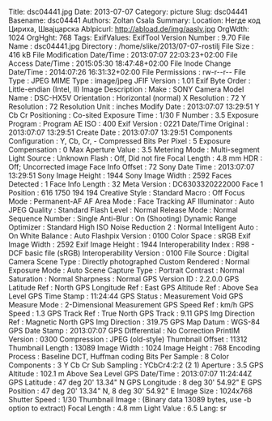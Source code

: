 Title: dsc04441.jpg
Date: 2013-07-07
Category: picture
Slug: dsc04441
Basename: dsc04441
Authors: Zoltan Csala
Summary:
Location: Негде код Цириха, Швајцарска
Ablpicurl: http://abload.de/img/aaslv.jpg
OrgWdth: 1024
OrgHght: 768
Tags:
ExifValues: ExifTool Version Number : 9.70
            File Name : dsc04441.jpg
            Directory : /home/slike/2013/07-07-rostilj
            File Size : 416 kB
            File Modification Date/Time : 2013:07:07 22:03:23+02:00
            File Access Date/Time : 2015:05:30 18:47:48+02:00
            File Inode Change Date/Time : 2014:07:26 16:31:32+02:00
            File Permissions : rw-r--r--
            File Type : JPEG
            MIME Type : image/jpeg
            JFIF Version : 1.01
            Exif Byte Order : Little-endian (Intel, II)
            Image Description :
            Make : SONY
            Camera Model Name : DSC-HX5V
            Orientation : Horizontal (normal)
            X Resolution : 72
            Y Resolution : 72
            Resolution Unit : inches
            Modify Date : 2013:07:07 13:29:51
            Y Cb Cr Positioning : Co-sited
            Exposure Time : 1/30
            F Number : 3.5
            Exposure Program : Program AE
            ISO : 400
            Exif Version : 0221
            Date/Time Original : 2013:07:07 13:29:51
            Create Date : 2013:07:07 13:29:51
            Components Configuration : Y, Cb, Cr, -
            Compressed Bits Per Pixel : 5
            Exposure Compensation : 0
            Max Aperture Value : 3.5
            Metering Mode : Multi-segment
            Light Source : Unknown
            Flash : Off, Did not fire
            Focal Length : 4.8 mm
            HDR : Off; Uncorrected image
            Face Info Offset : 72
            Sony Date Time : 2013:07:07 13:29:51
            Sony Image Height : 1944
            Sony Image Width : 2592
            Faces Detected : 1
            Face Info Length : 32
            Meta Version : DC6303320222000
            Face 1 Position : 616 1750 194 194
            Creative Style : Standard
            Macro : Off
            Focus Mode : Permanent-AF
            AF Area Mode : Face Tracking
            AF Illuminator : Auto
            JPEG Quality : Standard
            Flash Level : Normal
            Release Mode : Normal
            Sequence Number : Single
            Anti-Blur : On (Shooting)
            Dynamic Range Optimizer : Standard
            High ISO Noise Reduction 2 : Normal
            Intelligent Auto : On
            White Balance : Auto
            Flashpix Version : 0100
            Color Space : sRGB
            Exif Image Width : 2592
            Exif Image Height : 1944
            Interoperability Index : R98 - DCF basic file (sRGB)
            Interoperability Version : 0100
            File Source : Digital Camera
            Scene Type : Directly photographed
            Custom Rendered : Normal
            Exposure Mode : Auto
            Scene Capture Type : Portrait
            Contrast : Normal
            Saturation : Normal
            Sharpness : Normal
            GPS Version ID : 2.2.0.0
            GPS Latitude Ref : North
            GPS Longitude Ref : East
            GPS Altitude Ref : Above Sea Level
            GPS Time Stamp : 11:24:44
            GPS Status : Measurement Void
            GPS Measure Mode : 2-Dimensional Measurement
            GPS Speed Ref : km/h
            GPS Speed : 1.3
            GPS Track Ref : True North
            GPS Track : 9.11
            GPS Img Direction Ref : Magnetic North
            GPS Img Direction : 319.75
            GPS Map Datum : WGS-84
            GPS Date Stamp : 2013:07:07
            GPS Differential : No Correction
            PrintIM Version : 0300
            Compression : JPEG (old-style)
            Thumbnail Offset : 11312
            Thumbnail Length : 13089
            Image Width : 1024
            Image Height : 768
            Encoding Process : Baseline DCT, Huffman coding
            Bits Per Sample : 8
            Color Components : 3
            Y Cb Cr Sub Sampling : YCbCr4:2:2 (2 1)
            Aperture : 3.5
            GPS Altitude : 102.1 m Above Sea Level
            GPS Date/Time : 2013:07:07 11:24:44Z
            GPS Latitude : 47 deg 20' 13.34" N
            GPS Longitude : 8 deg 30' 54.92" E
            GPS Position : 47 deg 20' 13.34" N, 8 deg 30' 54.92" E
            Image Size : 1024x768
            Shutter Speed : 1/30
            Thumbnail Image : (Binary data 13089 bytes, use -b option to extract)
            Focal Length : 4.8 mm
            Light Value : 6.5
Lang: sr

